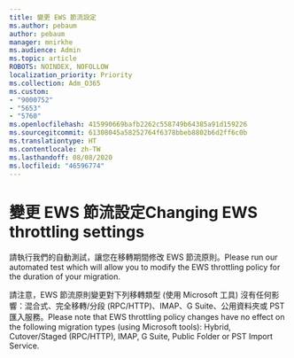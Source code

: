 ```yaml
---
title: 變更 EWS 節流設定
ms.author: pebaum
author: pebaum
manager: mnirkhe
ms.audience: Admin
ms.topic: article
ROBOTS: NOINDEX, NOFOLLOW
localization_priority: Priority
ms.collection: Adm_O365
ms.custom:
- "9000752"
- "5653"
- "5760"
ms.openlocfilehash: 415990669bafb2262c558749b64385a91d159226
ms.sourcegitcommit: 61308045a58252764f6378bbeb8802b6d2ff6c0b
ms.translationtype: HT
ms.contentlocale: zh-TW
ms.lasthandoff: 08/08/2020
ms.locfileid: "46596774"
---
```

# <a name="changing-ews-throttling-settings"></a><span data-ttu-id="30a63-102">變更 EWS 節流設定</span><span class="sxs-lookup"><span data-stu-id="30a63-102">Changing EWS throttling settings</span></span>

<span data-ttu-id="30a63-103">請執行我們的自動測試，讓您在移轉期間修改 EWS 節流原則。</span><span class="sxs-lookup"><span data-stu-id="30a63-103">Please run our automated test which will allow you to modify the EWS throttling policy for the duration of your migration.</span></span>

<span data-ttu-id="30a63-104">請注意，EWS 節流原則變更對下列移轉類型 (使用 Microsoft 工具) 沒有任何影響：混合式、完全移轉/分段 (RPC/HTTP)、IMAP、G Suite、公用資料夾或 PST 匯入服務。</span><span class="sxs-lookup"><span data-stu-id="30a63-104">Please note that EWS throttling policy changes have no effect on the following migration types (using Microsoft tools): Hybrid, Cutover/Staged (RPC/HTTP), IMAP, G Suite, Public Folder or PST Import Service.</span></span>
